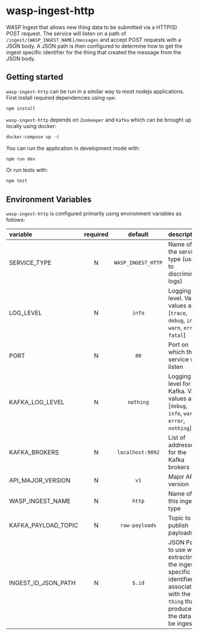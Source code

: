 # wasp-ingest-http

WASP Ingest that allows new thing data to be submitted via a HTTP(S) POST request. The service will listen on a path of `/ingest/{WASP_INGEST_NAME}/messages` and accept POST requests with a JSON body. A JSON path is then configured to determine how to get the ingest specific identifier for the thing that created the message from the JSON body.

## Getting started

`wasp-ingest-http` can be run in a similar way to most nodejs applications. First install required dependencies using `npm`:

```sh
npm install
```

`wasp-ingest-http` depends on `Zookeeper` and `Kafka` which can be brought up locally using docker:

```sh
docker-compose up -d
```

You can run the application in development mode with:

```sh
npm run dev
```

Or run tests with:

```sh
npm test
```

## Environment Variables

`wasp-ingest-http` is configured primarily using environment variables as follows:

| variable            | required |      default       | description                                                                                                                       |
| :------------------ | :------: | :----------------: | :-------------------------------------------------------------------------------------------------------------------------------- |
| SERVICE_TYPE        |    N     | `WASP_INGEST_HTTP` | Name of the service type (used to discriminate logs)                                                                              |
| LOG_LEVEL           |    N     |       `info`       | Logging level. Valid values are [`trace`, `debug`, `info`, `warn`, `error`, `fatal`]                                              |
| PORT                |    N     |        `80`        | Port on which the service will listen                                                                                             |
| KAFKA_LOG_LEVEL     |    N     |     `nothing`      | Logging level for Kafka. Valid values are [`debug`, `info`, `warn`, `error`, `nothing`]                                           |
| KAFKA_BROKERS       |    N     |  `localhost:9092`  | List of addresses for the Kafka brokers                                                                                           |
| API_MAJOR_VERSION   |    N     |       `v1`         | Major API version                                                                                                                 |
| WASP_INGEST_NAME    |    N     |       `http`       | Name of this ingest type                                                                                                          |
| KAFKA_PAYLOAD_TOPIC |    N     |   `raw-payloads`   | Topic to publish payloads to                                                                                                      |
| INGEST_ID_JSON_PATH |    N     |       `$.id`       | JSON Path to use when extracting the ingest specific identifier associated with the `thing` that produced the data to be ingested |
